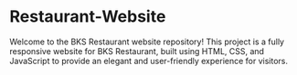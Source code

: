 # Restaurant-Website
Welcome to the BKS Restaurant website repository! This project is a fully responsive website for BKS Restaurant, built using HTML, CSS, and JavaScript to provide an elegant and user-friendly experience for visitors.
